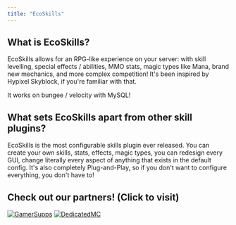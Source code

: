 ```yaml
---
title: "EcoSkills"
---
```


## What is EcoSkills?

EcoSkills allows for an RPG-like experience on your server: with skill levelling, special effects / abilities, MMO
stats, magic types like Mana, brand new mechanics, and more complex competition! It's been inspired by Hypixel Skyblock,
if you're familiar with that.

It works on bungee / velocity with MySQL!

## What sets EcoSkills apart from other skill plugins?

EcoSkills is the most configurable skills plugin ever released. You can create your own skills, stats, effects, magic
types, you can redesign every GUI, change literally every aspect of anything that exists in the default config.
It's also completely Plug-and-Play, so if you don't want to configure everything, you don't have to!

## Check out our partners! (Click to visit)

[![GamerSupps](https://i.imgur.com/7mFhlQO.png)](http://gamersupps.gg/discount/Auxilor?afmc=Auxilor)
[![DedicatedMC](https://i.imgur.com/x9aeH38.png)](https://dedimc.promo/Auxilor)